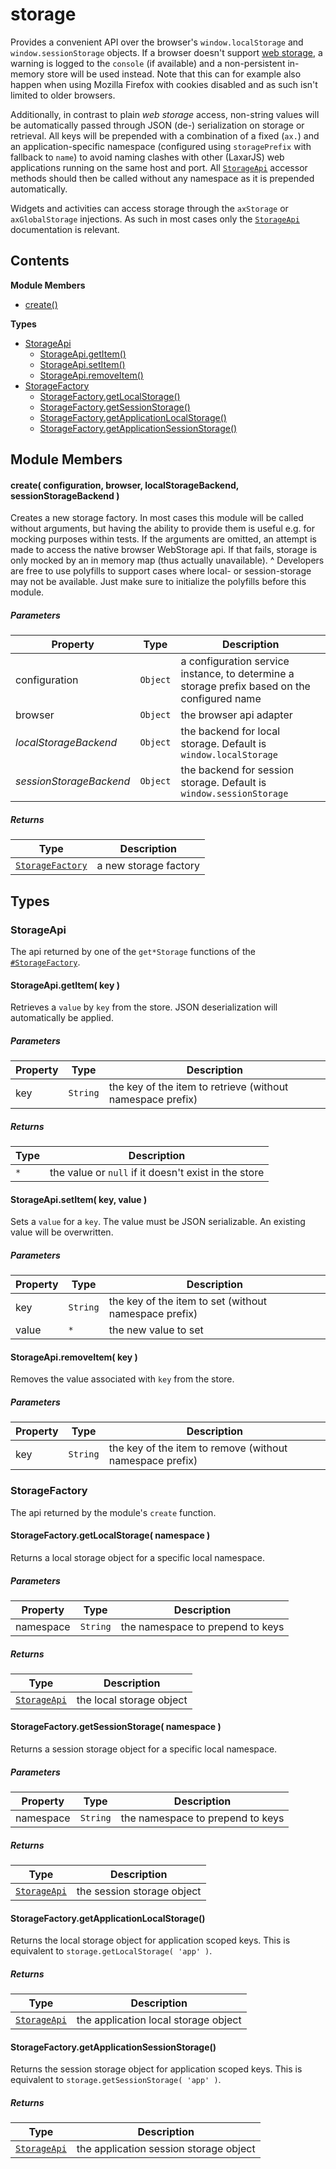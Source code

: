 
# <a id="storage"></a>storage

Provides a convenient API over the browser's `window.localStorage` and `window.sessionStorage` objects. If
a browser doesn't support [web storage](http://www.w3.org/TR/webstorage/), a warning is logged to the
`console` (if available) and a non-persistent in-memory store will be used instead. Note that this can for
example also happen when using Mozilla Firefox with cookies disabled and as such isn't limited to older
browsers.

Additionally, in contrast to plain *web storage* access, non-string values will be automatically passed
through JSON (de-) serialization on storage or retrieval. All keys will be prepended with a combination of
a fixed (`ax.`) and an application-specific namespace (configured using `storagePrefix` with fallback to
`name`) to avoid naming clashes with other (LaxarJS) web applications running on the same host and port.
All [`StorageApi`](runtime.storage.md) accessor methods should then be called without any namespace as it is prepended
automatically.

Widgets and activities can access storage through the `axStorage` or `axGlobalStorage` injections.
As such in most cases only the [`StorageApi`](runtime.storage.md) documentation is relevant.

## Contents

**Module Members**

- [create()](#create)

**Types**

- [StorageApi](#StorageApi)
  - [StorageApi.getItem()](#StorageApi.getItem)
  - [StorageApi.setItem()](#StorageApi.setItem)
  - [StorageApi.removeItem()](#StorageApi.removeItem)
- [StorageFactory](#StorageFactory)
  - [StorageFactory.getLocalStorage()](#StorageFactory.getLocalStorage)
  - [StorageFactory.getSessionStorage()](#StorageFactory.getSessionStorage)
  - [StorageFactory.getApplicationLocalStorage()](#StorageFactory.getApplicationLocalStorage)
  - [StorageFactory.getApplicationSessionStorage()](#StorageFactory.getApplicationSessionStorage)

## Module Members

#### <a id="create"></a>create( configuration, browser, localStorageBackend, sessionStorageBackend )

Creates a new storage factory. In most cases this module will be called without arguments,
but having the ability to provide them is useful e.g. for mocking purposes within tests.
If the arguments are omitted, an attempt is made to access the native browser WebStorage api.
If that fails, storage is only mocked by an in memory map (thus actually unavailable).
^
Developers are free to use polyfills to support cases where local- or session-storage may not be
available. Just make sure to initialize the polyfills before this module.

##### Parameters

| Property | Type | Description |
| -------- | ---- | ----------- |
| configuration | `Object` |  a configuration service instance, to determine a storage prefix based on the configured name |
| browser | `Object` |  the browser api adapter |
| _localStorageBackend_ | `Object` |  the backend for local storage. Default is `window.localStorage` |
| _sessionStorageBackend_ | `Object` |  the backend for session storage. Default is `window.sessionStorage` |

##### Returns

| Type | Description |
| ---- | ----------- |
| [`StorageFactory`](#StorageFactory) |  a new storage factory |

## Types

### <a id="StorageApi"></a>StorageApi

The api returned by one of the `get*Storage` functions of the [`#StorageFactory`](#StorageFactory).

#### <a id="StorageApi.getItem"></a>StorageApi.getItem( key )

Retrieves a `value` by `key` from the store. JSON deserialization will automatically be applied.

##### Parameters

| Property | Type | Description |
| -------- | ---- | ----------- |
| key | `String` |  the key of the item to retrieve (without namespace prefix) |

##### Returns

| Type | Description |
| ---- | ----------- |
| `*` |  the value or `null` if it doesn't exist in the store |

#### <a id="StorageApi.setItem"></a>StorageApi.setItem( key, value )

Sets a `value` for a `key`. The value must be JSON serializable. An existing value will be overwritten.

##### Parameters

| Property | Type | Description |
| -------- | ---- | ----------- |
| key | `String` |  the key of the item to set (without namespace prefix) |
| value | `*` |  the new value to set |

#### <a id="StorageApi.removeItem"></a>StorageApi.removeItem( key )

Removes the value associated with `key` from the store.

##### Parameters

| Property | Type | Description |
| -------- | ---- | ----------- |
| key | `String` |  the key of the item to remove (without namespace prefix) |

### <a id="StorageFactory"></a>StorageFactory

The api returned by the module's `create` function.

#### <a id="StorageFactory.getLocalStorage"></a>StorageFactory.getLocalStorage( namespace )

Returns a local storage object for a specific local namespace.

##### Parameters

| Property | Type | Description |
| -------- | ---- | ----------- |
| namespace | `String` |  the namespace to prepend to keys |

##### Returns

| Type | Description |
| ---- | ----------- |
| [`StorageApi`](#StorageApi) |  the local storage object |

#### <a id="StorageFactory.getSessionStorage"></a>StorageFactory.getSessionStorage( namespace )

Returns a session storage object for a specific local namespace.

##### Parameters

| Property | Type | Description |
| -------- | ---- | ----------- |
| namespace | `String` |  the namespace to prepend to keys |

##### Returns

| Type | Description |
| ---- | ----------- |
| [`StorageApi`](#StorageApi) |  the session storage object |

#### <a id="StorageFactory.getApplicationLocalStorage"></a>StorageFactory.getApplicationLocalStorage()

Returns the local storage object for application scoped keys. This is equivalent to
`storage.getLocalStorage( 'app' )`.

##### Returns

| Type | Description |
| ---- | ----------- |
| [`StorageApi`](#StorageApi) |  the application local storage object |

#### <a id="StorageFactory.getApplicationSessionStorage"></a>StorageFactory.getApplicationSessionStorage()

Returns the session storage object for application scoped keys. This is equivalent to
`storage.getSessionStorage( 'app' )`.

##### Returns

| Type | Description |
| ---- | ----------- |
| [`StorageApi`](#StorageApi) |  the application session storage object |
